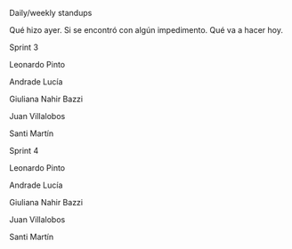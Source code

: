 Daily/weekly standups

Qué hizo ayer.
Si se encontró con algún impedimento.
Qué va a hacer hoy.



Sprint 3

Leonardo Pinto

Andrade Lucía

Giuliana Nahir Bazzi

Juan Villalobos

Santi Martín




Sprint 4

Leonardo Pinto

Andrade Lucía

Giuliana Nahir Bazzi

Juan Villalobos

Santi Martín
